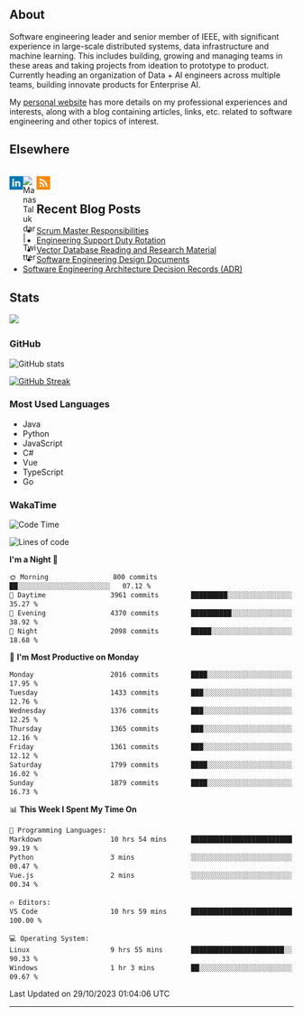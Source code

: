 ## About

Software engineering leader and senior member of IEEE, with significant experience in large-scale distributed systems, data infrastructure and machine learning. This includes building, growing and managing teams in these areas and taking projects from ideation to prototype to product. Currently heading an organization of Data + AI engineers across multiple teams, building innovate products for Enterprise AI.

My [personal website](https://manastalukdar.github.io/) has more details on my professional experiences and interests, along with a blog containing articles, links, etc. related to software engineering and other topics of interest.

## Elsewhere

</br>

<a href="https://www.linkedin.com/in/manastalukdar" target="_blank">
  <img align="left" alt="Manas Talukdar | Linkedin" width="24px" src="https://raw.githubusercontent.com/edent/SuperTinyIcons/master/images/svg/linkedin.svg" />
</a>
<a href="https://www.twitter.com/manastalukdar" target="_blank">
  <img align="left" alt="Manas Talukdar | Twitter" width="24px" src="https://github.com/TheDudeThatCode/TheDudeThatCode/blob/master/Assets/Twitter.svg" />
</a>
<a href="https://manastalukdar.github.io/" target="_blank">
  <img align="left" alt="Manas Talukdar | Website" width="24px" src="https://github.com/edent/SuperTinyIcons/blob/master/images/svg/rss.svg" />
</a>

</br>

## Recent Blog Posts

<!-- BLOG:START -->
- [Scrum Master Responsibilities](https://manastalukdar.github.io/blog/2023/09/15/scrum-master-responsibilities/)
- [Engineering Support Duty Rotation](https://manastalukdar.github.io/blog/2023/08/29/engineering-support-duty-rotation/)
- [Vector Database Reading and Research Material](https://manastalukdar.github.io/blog/2023/08/24/vector-database-reading-material/)
- [Software Engineering Design Documents](https://manastalukdar.github.io/blog/2023/03/18/software-engineering-design-documents/)
- [Software Engineering Architecture Decision Records &lpar;ADR&rpar;](https://manastalukdar.github.io/blog/2023/03/18/software-engineering-architecture-decision-records/)
<!-- BLOG:END -->

## Stats

![](https://komarev.com/ghpvc/?username=manastalukdar)

### GitHub

![GitHub stats](https://github-readme-stats.vercel.app/api?username=manastalukdar&show_icons=true&hide_border=true&hide_rank=true&hide_title=true&icon_color=79ff97&text_color=cecac3&bg_color=4d4b4b)

[![GitHub Streak](https://streak-stats.demolab.com?user=manastalukdar&hide_border=true&border_radius=4&date_format=M%20j%5B%2C%20Y%5D&background=4D4B4B)](https://git.io/streak-stats)

### Most Used Languages

- Java
- Python
- JavaScript
- C#
- Vue
- TypeScript
- Go

<!--
![Top Langs](https://github-readme-stats.vercel.app/api/top-langs/?username=manastalukdar&layout=compact&hide_border=true&hide_title=true&icon_color=79ff97&text_color=cecac3&bg_color=4d4b4b)
-->

### WakaTime

<!--START_SECTION:waka-->
![Code Time](http://img.shields.io/badge/Code%20Time-3%2C977%20hrs%201%20min-blue)

![Lines of code](https://img.shields.io/badge/From%20Hello%20World%20I%27ve%20Written-2.9%20million%20lines%20of%20code-blue)

**I'm a Night 🦉** 

```text
🌞 Morning                800 commits         ██░░░░░░░░░░░░░░░░░░░░░░░   07.12 % 
🌆 Daytime                3961 commits        █████████░░░░░░░░░░░░░░░░   35.27 % 
🌃 Evening                4370 commits        ██████████░░░░░░░░░░░░░░░   38.92 % 
🌙 Night                  2098 commits        █████░░░░░░░░░░░░░░░░░░░░   18.68 % 
```
📅 **I'm Most Productive on Monday** 

```text
Monday                   2016 commits        ████░░░░░░░░░░░░░░░░░░░░░   17.95 % 
Tuesday                  1433 commits        ███░░░░░░░░░░░░░░░░░░░░░░   12.76 % 
Wednesday                1376 commits        ███░░░░░░░░░░░░░░░░░░░░░░   12.25 % 
Thursday                 1365 commits        ███░░░░░░░░░░░░░░░░░░░░░░   12.16 % 
Friday                   1361 commits        ███░░░░░░░░░░░░░░░░░░░░░░   12.12 % 
Saturday                 1799 commits        ████░░░░░░░░░░░░░░░░░░░░░   16.02 % 
Sunday                   1879 commits        ████░░░░░░░░░░░░░░░░░░░░░   16.73 % 
```


📊 **This Week I Spent My Time On** 

```text
💬 Programming Languages: 
Markdown                 10 hrs 54 mins      █████████████████████████   99.19 % 
Python                   3 mins              ░░░░░░░░░░░░░░░░░░░░░░░░░   00.47 % 
Vue.js                   2 mins              ░░░░░░░░░░░░░░░░░░░░░░░░░   00.34 % 

🔥 Editors: 
VS Code                  10 hrs 59 mins      █████████████████████████   100.00 % 

💻 Operating System: 
Linux                    9 hrs 55 mins       ███████████████████████░░   90.33 % 
Windows                  1 hr 3 mins         ██░░░░░░░░░░░░░░░░░░░░░░░   09.67 % 
```


 Last Updated on 29/10/2023 01:04:06 UTC
<!--END_SECTION:waka-->

---

<!--

**manastalukdar/manastalukdar** is a ✨ _special_ ✨ repository because its `README.md` (this file) appears on your GitHub profile.

Here are some ideas to get you started:

- 🔭 I’m currently working on ...
- 🌱 I’m currently learning ...
- 👯 I’m looking to collaborate on ...
- 🤔 I’m looking for help with ...
- 💬 Ask me about ...
- 📫 How to reach me: ...
- 😄 Pronouns: ...
- ⚡ Fun fact: ...
-->
